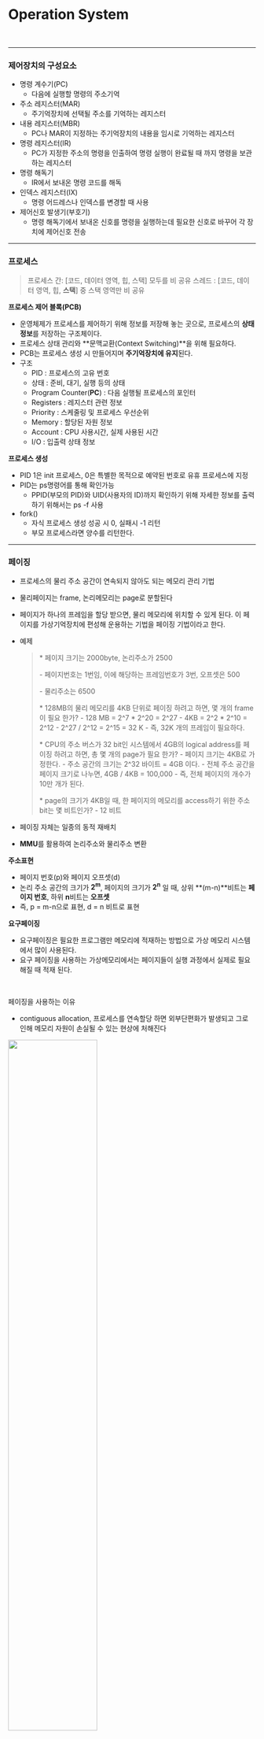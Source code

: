 # Operation System

<br>

---

### 제어장치의 구성요소
* 명령 계수기(PC) 
  * 다음에 실행할 명령의 주소기억
* 주소 레지스터(MAR)
  * 주기억장치에 선택될 주소를 기억하는 레지스터
* 내용 레지스터(MBR)
  * PC나 MAR이 지정하는 주기억장치의 내용을 임시로 기억하는 레지스터 
* 명령 레지스터(IR)
  * PC가 지정한 주소의 명령을 인출하여 명령 실행이 완료될 때 까지 명령을 보관하는 레지스터 
* 명령 해독기
  * IR에서 보내온 명령 코드를 해독
* 인덱스 레지스터(IX)
  * 명령 어드레스나 인덱스를 변경할 때 사용
* 제어신호 발생기(부호기)
  * 명령 해독기에서 보내온 신호를 명령을 실행하는데 필요한 신호로 바꾸어 각 장치에 제어신호 전송

---

### 프로세스

>프로세스 간: [코드, 데이터 영역, 힙, 스택] 모두를 비 공유
>스레드  : [코드, 데이터 영역, 힙, **스택**] 중 스택 영역만 비 공유

**프로세스 제어 블록(PCB)**

* 운영체제가 프로세스를 제어하기 위해 정보를 저장해 놓는 곳으로, 프로세스의 **상태 정보**를 저장하는 구조체이다.
* 프로세스 상태 관리와 **문맥교환(Context Switching)**을 위해 필요하다.
* PCB는 프로세스 생성 시 만들어지며 **주기억장치에 유지**된다.
* 구조
  * PID : 프로세스의 고유 번호
  * 상태 : 준비, 대기, 실행 등의 상태
  * Program Counter(**PC**) : 다음 실행될 프로세스의 포인터
  * Registers : 레지스터 관련 정보
  * Priority : 스케줄링 및 프로세스 우선순위
  * Memory : 할당된 자원 정보
  * Account : CPU 사용시간, 실제 사용된 시간
  * I/O : 입출력 상태 정보

**프로세스 생성**

* PID 1은 init 프로세스, 0은 특별한 목적으로 예약된 번호로 유휴 프로세스에 지정
* PID는 ps명령어를 통해 확인가능
  * PPID(부모의 PID)와 UID(사용자의 ID)까지 확인하기 위해 자세한 정보를 출력하기 위해서는 ps -f 사용
* fork()
  * 자식 프로세스 생성 성공 시 0, 실패시 -1 리턴
  * 부모 프로세스라면 양수를 리턴한다.

---

### 페이징

* 프로세스의 물리 주소 공간이 연속되지 않아도 되는 메모리 관리 기법

* 물리페이지는 frame, 논리메모리는 page로 분할된다

* 페이지가 하나의 프레임을 할당 받으면, 물리 메모리에 위치할 수 있게 된다. 이 페이지를 가상기억장치에 편성해 운용하는 기법을 페이징 기법이라고 한다. 

* 예제
  
  > \* 페이지 크기는 2000byte, 논리주소가 2500 
  >
  > \- 페이지번호는 1번임, 이에 해당하는 프레임번호가 3번, 오프셋은 500
  >
  > \- 물리주소는 6500
  >
  > \* 128MB의 물리 메모리를 4KB 단위로 페이징 하려고 하면, 몇 개의 frame이 필요 한가?
  >  \- 128 MB = 2^7 * 2^20 = 2^27
  >  \- 4KB = 2^2 * 2^10 = 2^12
  >  \- 2^27 / 2^12 = 2^15 = 32 K
  >  \- 즉, 32K 개의 프레임이 필요하다.
  >
  > \* CPU의 주소 버스가 32 bit인 시스템에서 4GB의 logical address를 페이징 하려고 하면, 총 몇 개의 page가 필요 한가?
  >  \- 페이지 크기는 4KB로 가정한다.
  >  \- 주소 공간의 크기는 2^32 바이트 = 4GB 이다.
  >  \- 전체 주소 공간을 페이지 크기로 나누면, 4GB / 4KB = 100,000
  >  \- 즉, 전체 페이지의 개수가 10만 개가 된다.
  >
  > \* page의 크기가 4KB일 때, 한 페이지의 메모리를 access하기 위한 주소 bit는 몇 비트인가?
  >  \- 12 비트
  
* 페이징 자체는 일종의 동적 재배치

* **MMU**를 활용하여 논리주소와 물리주소 변환

**주소표현**

* 페이지 번호(p)와 페이지 오프셋(d)
* 논리 주소 공간의 크기가 **2<sup>m</sup>**, 페이지의 크기가 **2<sup>n</sup>** 일 때, 상위 **(m-n)**비트는 **페이지 번호**, 하위 **n**비트는 **오프셋**
* 즉, p = m-n으로 표현,  d = n 비트로 표현

**요구페이징**

* 요구페이징은 필요한 프로그램만 메모리에 적재하는 방법으로 가상 메모리 시스템에서 많이 사용된다. 
* 요구 페이징을 사용하는 가상메모리에서는 페이지들이 실행 과정에서 실제로 필요해질 때 적재 된다.

<br>

페이징을 사용하는 이유

*  contiguous allocation, 프로세스를 연속할당 하면 외부단편화가 발생되고 그로 인해 메모리 자원이 손실될 수 있는 현상에 처해진다

<img src = "https://user-images.githubusercontent.com/75229881/163804489-6d375ed1-ad2b-4e3c-babe-e32d14478b49.png" width="60%">



* **External fragment(외부단편화)가 절대 발생하지않는다.**

* 즉, 페이지테이블이 logical address를 physical address로 매핑해서 변환해주는데,논리주소에 있는게 **페이지(page)**, 물리주소에 있는게 **프레임(frame)**

* 일반적으로 32bit 프로세서라면, 하나의 페이지는 보통 4KB

  ![img](https://blog.kakaocdn.net/dn/pwEZ1/btrfjXHSume/WdUXvINlKKZ9vAlEUXBRE0/img.png)

* 따라서, 32bit 운영체제에서 페이지가 4KB일 때, 2<sup>32</sup>/2<sup>12</sup>이므로 **페이지의 최대 개수는 2<sup>20</sup>**이다. 즉, page number는 20bits로 표현할 수 있고, 오프셋은 12bits로 표현할 수 있다.

**크기 및 속도의 문제**

* 큰 프로세스의 문제 : 만약, 하나의 프로세스에서 2<sup>20</sup>개의 page를 구분할 수 있어야 한다면 대략 페이지 테이블이 4MB를 차지하게 된다. (2<sup>20</sup> = 1MB 주소크기 x 4 byte페이지 테이블 한 개의 크기, INT형)
* 모든 가상메모리 참조는 두 번의 물리 메모리 참조 수반된다.
* **TLB, 캐시**를 활용한다.

<img src = "https://user-images.githubusercontent.com/75229881/163806485-0e61954c-63f2-4be6-93c4-9b4dd510f642.png" width="80%">



---

### 단편화

* 내부단편화
* 외부단편화
  * 세그먼테이션 사용 시, 남은 메모리 공간은 충분한 공간이 있으나 조각나서 할당이 불가한 상태 

---

### RAID

* RAID 0 (스트라이핑)
  * 읽기/쓰기 n배 상향
  * 디스크 수 * Disk 용량
  * 낮은 안정성
* RAID 1 (미러링)
  * 읽기 n배 상향, 쓰기 시 성능 감소
  * 디스크 수 /2 * 용량
  * 높은 안정성
* RAID 2
  * 해밍코드
* RAID 3/4
  * 데이터 스트라이핑 및 별도의 Parity disk 사용
  * 3 - byte 단위 / 4 - block 단위
* RAID 5
  *  Block 레벨의 Striping과 Parity 사용(Parity 분산 제공)
  * 읽기 N배, 쓰기 성능이 (N-1)배 향상
* RAID 6
  *  Block 레벨의 Striping과 Double Parity 사용(Parity 분산 제공)
  * 읽기 N배, 쓰기 성능이 (N-2)배 향상

---

### 프로세스 스케줄링

**비선점**

* FCFS
* SJF
  * 실행시간이 짧은 스케줄 먼저 실행
* HRN
  * (대기시간 + 실행시간) / 실행시간으로 우선순위를 결정, 높을수록 우선순위가 높음
  * **(대+실)/실**

**선점**

* RR
  * 각 프로세스마다 동일한 실행시간 부여
  * Clock 인터럽트를 필요로 한다.
  * 문맥 전환의 오버헤드가 큰 반면, **응답시간**이 짧아지는 장점이 있어 **실시간 시스템**에 유리
* SRT
  * SJF와 비슷하나 짧은 스케줄이 들어왔을 때 선점가능
  * **큐에 새로운 프로세스가 들어왔을 때**, 실행중인 프로세스와 대기중인 프로세스의 실행시간을 비교
* Multi-Level Queue
  * 여러 큐를 형성하여 높은 우선순위의 큐에 있는 작업이 우선순위를 가진다.
* Multi-Level Feedback Queue
  * 각 큐에 time-quantum을 적용하여 실행시간이 길어지면 아래 큐로 보낸다.
  * 보통 밑으로 갈수록 time이 길고 마지막에는 FCFS로 처리

---

### 페이지 교체 기법

* FIFO
* OPT
  * 앞으로 가장 사용되지 않을 페이지 교체
* LRU
* LFU
  * 참조비트 사용
* NUR
  * 참조비트와 변형비트를 사용
  * 변형비트는 페이지가 수정되었을 때 1로 set
  * 참조비트가 변형비트보다 우선순위가 높다
  * **NUR -> R/R(1.Reference/2.Replace)**
* SCR(Second-Chance Replacement)
  * FIFO에서 참조된 페이지는 Reference bit을 1로 설정하고 만약 1일 때, 교체대상이라면 0으로 설정하고 한 번의 기회를 부여

---

### 하드디스크

**스케줄링 기법**

* FCFS

* SSTF 

* SCAN

  * 좌우 왕복하면서 가는 길에 처리한다

  ![image](https://user-images.githubusercontent.com/75229881/110737022-fa76c300-826f-11eb-960a-27499f930912.png)

  > N-step-SCAN
  >
  > 디스크 헤더가 n개의 요청만 받아들이고 이들만 수행한다
  >
  > 만약 n이 엄청 큰 숫자이면 SCAN과 다를게 없고, n이 1이면 FCFS와 다를게 없다
  >
  > *response-time-interval*을 줄일 수 있다

* C-SCAN

  * 한 쪽 방향으로만 이동한다

  ![image](https://user-images.githubusercontent.com/75229881/110737211-4a558a00-8270-11eb-896a-7a7f71f22823.png)

* LOOK/C-LOOK

  * 끝까지는 안간다
  * C-LOOK은 한 쪽 방향으로 움직인다
  
  ![image](https://user-images.githubusercontent.com/75229881/110737261-63f6d180-8270-11eb-8cbf-d2e8dff088c7.png)

<br>

**헤드방식**

* **고정헤드**는 헤드가 여러개 달려있다. 때문에 헤드를 움직일 필요가 없어서 섹터에 빠른 접근이 가능하다. 따라서 여러개의 원판으로 구성된 대용량 디스크에 적합하다.
* **이동헤드**는 헤드가 하나가 달려있기 때문에 원하는 섹터의 위치로 이동을 해야한다.

**디스크 인터리빙**

* DC모터는 특성상 돌다가 멈춰도 속도에 의해 계속해서 돌게 된다. 따라서 **디스크를 읽은 후 데이터를 전송하는 동안 디스크가** 멈춰있는 것이 아니라 돌기 때문에 섹터번호가 붙어있게되면 다음 섹터번호를 읽을 때 디스크를 한바퀴 더 돌려야하는 불필요한 수행을 해야하기 때문에 불리하다.
* 따라서 **섹터번호 할당에 간격을 두게 되는데 이를 디스크 인터리빙**이라고 한다.0

---

### CISC/RISC

**CISC**

* 명령어의 개수가 다양하며 길이는 가변적
* 고급언어에 대해 각각 기계어가 대응되도록 하는 것, 복잡한 구조를 가진다.
* 복잡한 컴파일러, 회로구성 복잡
* 복잡한 명령이 많기 때문에 마이크로 프로그램으로 제어한다.

**RISC**

* 명령어의 개수가 적으며 고정 길이를 가진다.
* 단순한 컴파일러, 회로구성 단순
* 단순 명령이 많기 때문에 다수의 레지스터가 필요하고 하드와이어(Hard-wired)방식으로 제어한다.

---

### 프로세스 상태전이

![process_state](https://user-images.githubusercontent.com/75229881/113966976-0ce21d80-986b-11eb-9bf5-e879ae14dc4d.png)

* 상태전이
  * Dispatch - 프로세스 스케줄러에 의해 결정된 우선순위에 따라 프로세스가 CPU를 점유하게 되는 상태
  * Time out - 프로세스가 실행중이다가 제한된 시간을 다 소비하여 CPU 점유를 빼앗기는 상태
  * Block - 실행중이던 프로세스가 외부 요인에 의해서 자원을 빼앗기는 상태
  * Wake up - 프로세스가 자원을 할당받는 상태
  * Swap in - 프로세스가 주기억장치에 적재 되는 상태
  * Swap out - 프로세스가 주기억장치에서 해제 되는 상태
* Ready 상태로의 전이
  * Running에서 Time-out
  * Asleep(I/O등의 이유로 Block됨)에서 Wake-up
  * 우선순위에 의하여 선점당했을 때

---

### 캐시

* 태그 필드
  * Tag는 현재 캐시블록에 주소값에 맞는 메모리 페이지인지 확인하는 값

* 라인 필드
  * 블록의 크기만큼의 라인을 가짐

* 단어/오프셋 필드
  * 블록 내부 워드의 offset 값
    * 블록은 다수의 word로 구성

<br>

**매핑방식**

![image](https://user-images.githubusercontent.com/75229881/114500782-bb1f0600-9c63-11eb-9a73-416a15fb779a.png)

* 직접사상

  * 태그 필드에서 해당 블록의 위치를 지정
  * 라인 필드에서 라인을 지정(블록크기와 동일)
  * 단어 필드(데이터)
  * 메모리 주소와 캐시의 순서를 일치시킨다. 메모리가 1~100까지 있고 캐시가 1~10까지 있다면 1~10까지의 메모리는 캐시의 1에 위치하고 11~20까지의 메모리는 캐시의 2에 위치시키는 것이다. 구현이 정말 간단하지만 저 규칙을 만족시켜서 캐시를 넣다 보면 캐시가 효율적이지 않게 자꾸 교체되어야 하는 일이 생긴다. 

![image](https://user-images.githubusercontent.com/75229881/114502916-79905a00-9c67-11eb-89c9-96e026cac12c.png)

* 연관사상

  * 블록으로 안나누고 태그가 하나의 Word의 주소를 가진다
  * 순서를 일치시키지 않는다. 필요한 메모리값을 캐시의 어디든 편하게 저장 될 수 있다. 당연히 찾는 과정은 복잡하고 느릴 수 있지만 정말 필요한 캐시들 위주로 저장할 수 있기 때문에 적중률은 높다. 캐시가 일반 메모리보다 속도가 훨씬 빠르므로 캐시의 검색량을 신경쓰는 것 보단 적중률이 높은게 성능이 더 좋다.

![image](https://user-images.githubusercontent.com/75229881/114503120-c2e0a980-9c67-11eb-8a12-da0b01bf4837.png)

* 세트-연관 사상

  * 세트는 블록의 묶음(2-way면 2라인을 가진다)
  * (t+d) 비트가 주기억장치의 2<sup>(t+d)</sup>를 가리킨다
  * 연관매핑에 직접매핑을 합쳐 놓은 방식이다. 순서를 일치시키고 편하게 저장하되, 일정 그룹을 두어 그 그룹 내에서 편하게 저장시키는 것이다. 예를 들면 메모리가 1~100까지 있고 캐시가 1~10까지 있다면 캐시 1~5에는 1~50의 데이터를 무작위로 저장시키는 것이다. 블록화가 되어 있기 때문에 검색은 좀 더 효율적으로 되고 직접매핑처럼 저장위치에 대한 큰 제약이 있는건 아니기 때문에 적중률이 많이 떨어지지도 않는다. 

```
만약 캐시 메모리 크기가 64Kb이고 캐시 블록의 크기가 32byte이다.
그리고 4-way 집합연관 사상한다면
블록의 크기는 2의 11승이 되고 이를 4개의 라인으로 나누기 때문에 총 512개의 set이 생성된다
따라서, set의 주소필드 크기는 9bit가 필요하다
```
**저장방식**

* Write-through
  * 캐시와 메모리 동시에 저장
  * 데이터 불일치 문제가 없지만 속도느려짐
* Write-back
  * 캐시에 적재 후 캐시에서 버릴 때, 메모리에 저장하는 방식
  * 데이터 불일치(캐시와 메모리 값이 다름)

**지역성**

* Hit Ratio를 높이기 위해서는 데이터의 지역성을 가져야 한다. 즉, 데이터 접근이 시간적, 공간적으로 가깝게 일어나야 한다.
* 시간적 지역성
  * 특정 데이터가 한번 접근되었을 경우, 가까운 미래에 또 한번 데이터에 접근할 가능성이 높은 것
  * 메모리 상의 같은 주소에 여러 차례 읽기 쓰기를 수행할 경우
  * 반복, 스택 등
* 공간적 지역성
  * 특정 데이터와 가까운 주소가 순서대로 접근되었을 경우

**일관성**

* 디렉토리 기반(directory-based) 프로토콜
* 스누핑(snooping) 프로토콜
* MESI 프로토콜

---

### 가상화

> 가상화란 가상화를 관리하는 소프트웨어(주로 Hypervisor)를 사용하여 하나의 물리적 머신에서 가상 머신(VM)을 만드는 프로세스

**Type1 : Native, Bare Metal Hypervisor** 

* Type1 가상화는 VMM(Virtual Machine Monitor)을 하드웨어상에 직접 동작을 시키므로  호스트OS가 필요없다.
* 호스트형 가상화에 비해 오버헤드가 적고 물리 컴퓨터 리소스의 관리가 유연한게 특징
* 자체적인 관리기능이 없어서 하드웨어 가상화 기술 지원을 필요로함(Intel-VT, AMD-V)
* KVM, Xen
* 전가상화(Full Virtualization)

  * 전체 하드웨어를 완전히 가상화하는 기술
  * 게스트 OS가 자신이 가상화 환경인지 모르는 상태를 의미하며, 그에 따라 가상화되지 않은 실제 하드웨어 명령을 직접 요청 하는 것처럼 동작한다.
  * 하이퍼바이저가 모든 요청을 처리해야하기 때문에 비교적 느리다.
* 반가상화(Para Virtualization)

  * 전가상화의 가장 큰 단점인 성능저하의 문제를 해결하기 위해 **하이퍼콜(Hyper Call)**이라는 인터페이스를 통해 하이퍼바이저에게 직접 요청을 날릴 수 있다.
  * 하이퍼바이저에게 Hyper Call 요청을 할 수 있도록 각 게스트 OS의 커널을 수정해야함
  * 쉽게 말하면 가상화된 각 OS들이 각각 다른 번역기를 갖고 있는 것

**Type2 : Hosted Hypervisor**

* Host OS위에 Guest OS가 구동되는 방식
* 오버헤드가 크다. 성능이 가장 떨어지는 방식
* 손쉽게 구축가능한 특징
* QEMU, Vmware Workstation

---

### I/O 제어방식

**Programmed I/O**

* 원하는 I/O가 완료되었는지 여부를 검사하기 위해 CPU가 상태 플래그를 계속 조사하여 I/O가 완료된 경우 MDR(MBR)과 AC 사이의 자료 전송을 CPU가 직접 처리하는 방식(**Polling 방식**)
* I/O 작업 시 CPU는 계속 I/O 작업에 관여해야 하기 때문에 다른 작업을 할 수 없음
* 입력의 완료를 알리기 위해 인터럽트가 필요 없는 대신 CPU가 지속적으로 입출력 완료 여부를 확인해야함
* 리소스가 많이 소요되지만 구현이 단순하다,

**Interrupt I/O**

* 데이터를 전송할 준비가 되면 I/O 인터페이스가 컴퓨터에게 알려 입출력이 이루어짐
* I/O 인터페이스는 CPU에게 인터럽트 신호를 보내 입출력이 있음을 알림
* CPU가 지속적으로 Flag를 검사하지 않아도 되기 때문에 Pragrammed I/O보다 효율적
* CPU가 입력을 지시한 후 워드의 입력이 이루어지는 사이 다른 작업(타 프로그램 실행)이 이루어짐

**DMA(Directed Memory Access)**

* 입출력 기기들이 CPU의 레지스터를 거치지 않고 직접 메모리를 엑세스하여 입출력 데이터 전송
* CPU는 I/O에 필요한 정보를 DMA 제어기에 알려 I/O 동작을 개시시킨 후, 다른 작업을 수행
* 입출력 자료 전송 시 CPU를 거치지 않기 때문에 CPU의 부담 없이 빠른 데이터 전송 가능
* DMA의 우선순위는 메모리 참조의 경우 중앙처리장치보다 상대적으로 높음
* 인터럽트 신호를 발생시켜 CPU에게 입출력 종료를 알림
* **Cycle Steal** 방식을 이용하여 데이터 전송 
  * CPU와 DMA 방식의 입출력 장치가 공통된 버스를 통해 주기억장치에 연결된 경우, 우선순위가 높은 입출력 채널이 접근 사이클을 먼저 사용하여 주기억장치에 접근하는 것 >> 작업 효율성 UP, CPU의 양보

**Channel I/O**

* I/O를 위한 특별 명령어를 I/O 프로세스에게 수행토록 하여 CPU 관여없이 주기억장치와 입출력장치 사이에서 입출력을 제어하는 입출력 전용 프로세서(IOP)
* 채널 제어기는 채널 명령어로 작성된 채널 프로그램을 해독하고 실행하여 입출력 동작 처리
* CPU로부터 입출력 전송을 위한 명령어를 받으면 CPU와는 독립적으로 동작하여 입출력 완료
* 채널을 주기억장치에 기억되어 있는 채널 프로그램의 수행과 자료 전송을 위해 주기억장치 직접 접근
* 채널의 종류
  * Selector Channel : 고속 입출력장치(자기디스크, 자기테이프, 자기드럼) 1개와 입출력하기위해 사용
  * Multiplexer Channel : 저속 입출력장치(카드리더, 프린터) 여러개를 동시에 제어하는 채널
  * Block Multiplexer Channel : 동식에 여러 개의 고속 입출력 장치 제어

**Isolated I/O**

* 입출력 장치들이 입출력 버스를 통해 CPU와 연결되어 있는 경우
* 메모리는 따로 메모리 버스를 통해 연결
* 입출력은 입출력을 담당하는 명령어를 통해 실행/입출력버스를 통해 해당 장치의 지정, 데이터, 입출력 구분 제어값 전달
* 입출력 명령어가 명령어 집합에 추가되어 제어로직 복잡
* 입출력 버스를 장착하는데 추가비용

**Memory-mapped I/O**

* CPU가 입출력 장치를 엑세스할 때, 입출력과 메모리의 주소공간을 공동 데이터버스, 주소버스, 제어버스 등으로 구분하지 않고 하나의 메모리 공간에 취급하여 배치하는 방식
* 입출력을 위한 명령어를 따로 사용않고, 메모리에 대한 명령어를 활용하여 입출력 수행
* 입출력 장치들은 각각 메모리의 한 번지를 할당받아 입출력 수행하기에 메모리를 동적으로 사용 불가

---

### MBR

> Master Boot Record

* 부팅 시, OS가 메모리에 적재될 수 있도록 디스크의 시작 섹터에 위치하고 있다.
* BIOS는 ROM에 적재되어 있고 각 장치의 부트로드 이전에 데이터흐름을 세팅한다.

---

### MMU

> Memory Management Unit

* 가상 메모리의 주소를 물리 주소로 변환하는 기능

**Shadowing**

* 실행파일 전체를 DRAM에 올리고 사용하는 것
* RAM 용량이 제한적인데다가, SW크기는 점점 커지는 경우 Shadowing은 불가능

**Demand Paging**

* Shadowing의 한계를 극복하기 위해 사용
* 요구 페이징을 위해 MMU를 필요로 한다.

**TLB**

* 자주 참조되는 가상 메모리 주소를 실제 메모리 주소로 매핑 시 성능 개선 위해 MMU에서 사용하는 **고속 캐시**

---

### Critical Section

 **1. 상호 배제(mutual exclusive)** : 한 프로세스가 임계 구역에서 실행하고 있으면 어떤 프로세스도 임계 구역에 진입할 수 없어야 한다. SW로 가능하지만, 매우 복잡하여 HW로 대부분 보조한다.

 **2. 진행(progress)** : 임계 영역 안에서 실행하고 있는 프로세스가 없는 경우, 임계 영역을 실행하고자 하는 프로세스는 반드시 임계 영역을 실행할 수 있어야 한다. 이를 만족하면 진행 조건을 만족한다고 할 수 있다. 

 **3. 한계 대기(bounded waiting)** : 임계 영역을 요청한 프로세스는 무한히 대기하면 안된다. 즉, 제한된 대기 시간을 가져야 한다. 이를 만족하면 한정 대기 조건을 만족한다고 할 수 있다.

<br>

**프로세스 동기화 기법**

* SW 기반
  * 데커 알고리즘
  * 피터슨 알고리즘
  * Mutex
    * 한 개의 키
    * acquire하려는 프로세스는 무한 루프를 돌며 busy waiting을 해야한다.
      * mutex lock을 **spinlock**이라고 부르기도 하는 이유이다
  * 세마포어
    * 여러개의 키를 이용가능
    * 세마포어는 뮤텍스가 될 수 있지만 그 역은 성립하지 않는다.
    * acquire하려는 프로세스는 무한 루프를 돌며 busy waiting을 해야한다.
  * 모니터
    * 외부에서 모니터 내부 지역변수에 접근 할 수 없다.
    * 프로세스는 모니터의 프로시저를 호출함으로써 모니터 내부로 접근 한다.
    * 한 순간에 오직 하나의 프로세스만이 모니터 내에 존재할 수 있다. (상호배제 실현)
    * 초기화 코드 : 모니터 초기 생성에 사용된다. 프로시저를 통해 공유 데이터에 접근가능.

---

### 부동소수점(IEEE 754)

**특징**

* 32비트로 구성
* 0은 특별한 값으로 정의한다.

**구성**

* 부호부 (1비트) : 양수일 때는 0, 음수일 때는 1
* 지수부 (부호가 있는 정수, 8비트) : 제일 앞의 1비트는 부호를 정하고, 나머지 7비트로 표시
* 정규화된 가수부 (부호가 없는 정수, 23비트) : 제일 앞의 비트는 정규화되었으므로 1이다.

**Why?**

* 고정 소수점과는 다르게, 표현할 수 있는 수의 범위가 굉장히 넓어진다. (현재 모든 프로그래밍 언어, 그래픽, 공학 프로그램등이 준수하는 국제 표준 IEEE-754로 지정되어 있음)
* 가수부가 지수부보다 길어서 **정밀도가 비교적 충분**
* 즉, 보다 효율적으로 긴 소수점(유효숫자)을 표현하기 위해서 사용한다.

---

### DeadLock

**해결방법**

* 예방(Prevention)
  * 네 가지 필수 조건 중 하나 이상을 부정하여 방지
  * 가장 자원낭비가 많음
* 회피(Avoidance)
  * 교착 상태가 발생하기 전에 교착 상태를 예상하여 안전한 상태(safe state)에서만 자원 요청을 허용
  * 은행원 알고리즘, 자원할당 그래프
* 탐지(Detection)
  * 교착 상태 탐지는 탐지 알고리즘을 사용하여 교착상태가 발생했는지 탐지
  * 지속적으로 확인하는 작업이 필요하기 때문에 성능 저하가 발생
  * 대기 그래프
* 복구(Recovery)
  * 교착 상태를 일으킨 프로세스를 종료하거나, 할당된 자원을 해제함으로써 복구

---

### Thrashing

* 메모리 영역에 접근하게 될 때, 메모리에 페이지 부재율이 높은 것

**해결방법**

* **PFF(Page Fault Frequency)**
  * pagefault가 **자주**일어나면 메모리를 더 주고, **자주** 일어나지 않으면 메모리를 뺏는다
  * Working Set Model에 비해 Overhead가 작고 직접 페이지 부재율을 조절할 수 있다.
* **Working Set**
  * 프로세스가 많이 참조하는 페이지 집합을 메모리 공간에 계속 상주시켜 빈번한 페이지 교체현상을 줄이는 방법

---

### Memory

**Linker**

* 링커는 컴파일러가 생성한 목적 프로그램들과 라이브러리, 또 다른 실행 프로그램(로드 모듈) 등을 연결하여 실행 가능한 로드 모듈(.EXE)을 만드는 시스템 소프트웨어


**Loader**

1. **할당(allocation)** : 목적 프로그램이 적재될 주기억 장소 내의 공간을 확보
2. **연결(linking)** : 필요할 경우 여러 목적 프로그램들 또는 라이브러리 루틴과의 링크 작업. 외부기호를 참조할 때, 이 주소 값들을 연결
3. **재배치(relocation)** : 목적 프로그램을 실제 주기억 장소에 맞추어 재배치. 상대주소들을 수정하여 절대주소로 변경
4. **적재(loading)** : 실제 프로그램과 데이터를 주기억 장소에 적재. 적재할 모듈을 주기억장치로 읽어 들임

**Loader의 종류**

* Compile and Go : **컴파일러가 로더의 역할**까지 담당하는 것으로 프로그램의 크기가 크고 한 가지 언어로만 프로그램을 작성할 수 있다. 실행을 원할 때마다 번역을 해야 한다. 이러한 특성 때문에 로더라고 하기에는 부적합
* 절대로더(absolute loader) : 단순히 번역된 목적프로그램을 입력으로 받아들여 주기억장치의 **프로그래머가 지정한 주소**에 적재하는 기능을 가지는 간단한 로더
  * 작업분담
    * 링크 - 프로그래머
    * 기억장소 할당 - 프로그래머
    * 재배치 - 어셈블러
    * 적재 - 로더
* 재배치 로더 (relocating loader) : 주기억 장치의 상태에 따라 목적 프로그램을 주기억 장치의 임의의 공간에 적재할 수 있도록 하는 로더
  * 작업분담
    - 링크-링커
    - 기억장소 할당-운영체제
    - 재배치-로더
    - 적재-로더
* 링킹로더 (linking loader) : 하나의 부프로그램이 변경되어도 다른 모듈 프로그램을 다시 번역할 필요가 없도록 프로그램에 대한 기억장소할당과 부 프로그램의 연결이 로더에 의해 자동으로 수행되는 프로그램으로 직접연결로더(Direct Linking Loader)가 대표적임
  * 작업분담
    - 링크-링킹로더
    - 기억장소 할당-운영체제
    - 재배치-링킹로더
    - 적재-링킹로더
* 동적 적재(Dynamic Loading = Load on call) : 모든 세그먼트를 주기억장치에 적재하지 않고 항상 필요한 부분만 주기억장치에 적재하고 나머지는 보조기억 장치에 저장해두는 기법

---

### 인터럽트

**동기 인터럽트**

* 명령어 실행 중 CPU에 의해 처리되는 인터럽트로 하나의 명령어가 종료 후 인터럽트가 발생한다. 
* EX
  * 0으로 나누기
  * 프로세스 내 명령어 실행에 의한 발생하는 인터럽트
  * 프로세스 내 명령어가 보호 메모리영역을 참조할 때 발생하는 인터럽트

**비동기 인터럽트**

* 다른 하드웨어 장치가 CPU 클럭시 시그널과 상관없이 생성하는 인터럽트이다. 키보드 혹은 마우스를 사용할 때 발생하는 것과 같은 인터럽트를 말한다.

---





